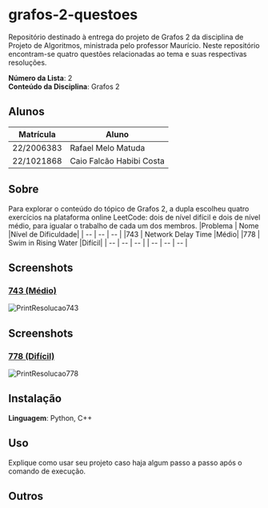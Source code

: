 # grafos-2-questoes
Repositório destinado à entrega do projeto de Grafos 2 da disciplina de Projeto de Algoritmos, ministrada pelo professor Maurício. Neste repositório encontram-se quatro questões relacionadas ao tema e suas respectivas resoluções.


**Número da Lista**: 2<br>
**Conteúdo da Disciplina**: Grafos 2 <br>


## Alunos
|Matrícula | Aluno |
| -- | -- |
| 22/2006383  | Rafael Melo Matuda |
| 22/1021868  | Caio Falcão Habibi Costa |


## Sobre
Para explorar o conteúdo do tópico de Grafos 2, a dupla escolheu quatro exercícios na plataforma online LeetCode: dois de nível difícil e dois de nível médio, para igualar o trabalho de cada um dos membros.
|Problema | Nome |Nível de Dificuldade|
| -- | -- | -- |
|743  | Network Delay Time |Médio|
|778  | Swim in Rising Water |Difícil|
| --  | --  | -- |
| --  | --  | -- |


## Screenshots
### [743 (Médio)](https://leetcode.com/problems/network-delay-time/description/)




![PrintResolucao743](/grafos-2-questoes/assets/743img.png)<br>




## Screenshots
### [778 (Difícil)](https://leetcode.com/problems/swim-in-rising-water/description/)


![PrintResolucao778](/grafos-2-questoes/assets/778img.png)<br>


## Instalação
**Linguagem**: Python, C++<br>




## Uso
Explique como usar seu projeto caso haja algum passo a passo após o comando de execução.


## Outros
